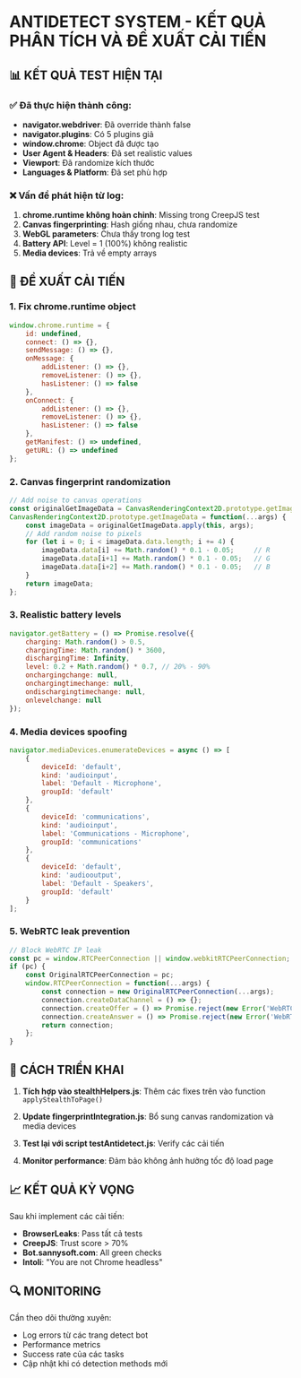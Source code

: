 # ANTIDETECT SYSTEM - KẾT QUẢ PHÂN TÍCH VÀ ĐỀ XUẤT CẢI TIẾN

## 📊 KẾT QUẢ TEST HIỆN TẠI

### ✅ Đã thực hiện thành công:
- **navigator.webdriver**: Đã override thành false
- **navigator.plugins**: Có 5 plugins giả
- **window.chrome**: Object đã được tạo
- **User Agent & Headers**: Đã set realistic values
- **Viewport**: Đã randomize kích thước
- **Languages & Platform**: Đã set phù hợp

### ❌ Vấn đề phát hiện từ log:
1. **chrome.runtime không hoàn chỉnh**: Missing trong CreepJS test
2. **Canvas fingerprinting**: Hash giống nhau, chưa randomize
3. **WebGL parameters**: Chưa thấy trong log test
4. **Battery API**: Level = 1 (100%) không realistic
5. **Media devices**: Trả về empty arrays

## 🔧 ĐỀ XUẤT CẢI TIẾN

### 1. Fix chrome.runtime object
```javascript
window.chrome.runtime = {
    id: undefined,
    connect: () => {},
    sendMessage: () => {},
    onMessage: {
        addListener: () => {},
        removeListener: () => {},
        hasListener: () => false
    },
    onConnect: {
        addListener: () => {},
        removeListener: () => {},
        hasListener: () => false
    },
    getManifest: () => undefined,
    getURL: () => undefined
};
```

### 2. Canvas fingerprint randomization
```javascript
// Add noise to canvas operations
const originalGetImageData = CanvasRenderingContext2D.prototype.getImageData;
CanvasRenderingContext2D.prototype.getImageData = function(...args) {
    const imageData = originalGetImageData.apply(this, args);
    // Add random noise to pixels
    for (let i = 0; i < imageData.data.length; i += 4) {
        imageData.data[i] += Math.random() * 0.1 - 0.05;     // R
        imageData.data[i+1] += Math.random() * 0.1 - 0.05;   // G
        imageData.data[i+2] += Math.random() * 0.1 - 0.05;   // B
    }
    return imageData;
};
```

### 3. Realistic battery levels
```javascript
navigator.getBattery = () => Promise.resolve({
    charging: Math.random() > 0.5,
    chargingTime: Math.random() * 3600,
    dischargingTime: Infinity,
    level: 0.2 + Math.random() * 0.7, // 20% - 90%
    onchargingchange: null,
    onchargingtimechange: null,
    ondischargingtimechange: null,
    onlevelchange: null
});
```

### 4. Media devices spoofing
```javascript
navigator.mediaDevices.enumerateDevices = async () => [
    {
        deviceId: 'default',
        kind: 'audioinput',
        label: 'Default - Microphone',
        groupId: 'default'
    },
    {
        deviceId: 'communications',
        kind: 'audioinput',
        label: 'Communications - Microphone',
        groupId: 'communications'
    },
    {
        deviceId: 'default',
        kind: 'audiooutput',
        label: 'Default - Speakers',
        groupId: 'default'
    }
];
```

### 5. WebRTC leak prevention
```javascript
// Block WebRTC IP leak
const pc = window.RTCPeerConnection || window.webkitRTCPeerConnection;
if (pc) {
    const OriginalRTCPeerConnection = pc;
    window.RTCPeerConnection = function(...args) {
        const connection = new OriginalRTCPeerConnection(...args);
        connection.createDataChannel = () => {};
        connection.createOffer = () => Promise.reject(new Error('WebRTC blocked'));
        connection.createAnswer = () => Promise.reject(new Error('WebRTC blocked'));
        return connection;
    };
}
```

## 🚀 CÁCH TRIỂN KHAI

1. **Tích hợp vào stealthHelpers.js**: Thêm các fixes trên vào function `applyStealthToPage()`

2. **Update fingerprintIntegration.js**: Bổ sung canvas randomization và media devices

3. **Test lại với script testAntidetect.js**: Verify các cải tiến

4. **Monitor performance**: Đảm bảo không ảnh hưởng tốc độ load page

## 📈 KẾT QUẢ KỲ VỌNG

Sau khi implement các cải tiến:
- **BrowserLeaks**: Pass tất cả tests
- **CreepJS**: Trust score > 70%
- **Bot.sannysoft.com**: All green checks
- **Intoli**: "You are not Chrome headless"

## 🔍 MONITORING

Cần theo dõi thường xuyên:
- Log errors từ các trang detect bot
- Performance metrics
- Success rate của các tasks
- Cập nhật khi có detection methods mới